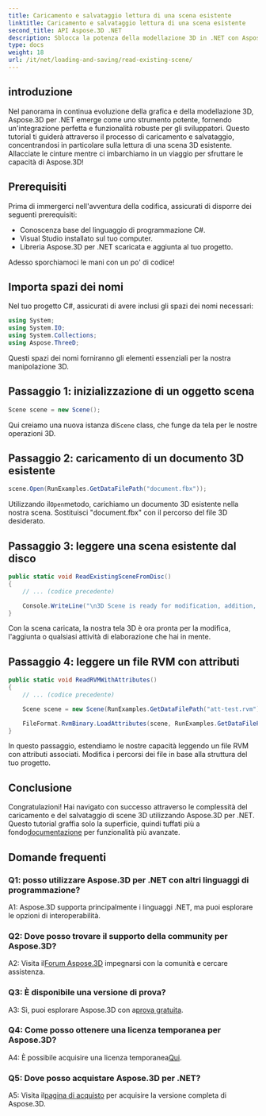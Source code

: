 ```yaml
---
title: Caricamento e salvataggio lettura di una scena esistente
linktitle: Caricamento e salvataggio lettura di una scena esistente
second_title: API Aspose.3D .NET
description: Sblocca la potenza della modellazione 3D in .NET con Aspose.3D. Carica, salva e manipola le scene senza sforzo. Immergiti nel mondo delle possibilità illimitate.
type: docs
weight: 18
url: /it/net/loading-and-saving/read-existing-scene/
---
```

## introduzione

Nel panorama in continua evoluzione della grafica e della modellazione 3D, Aspose.3D per .NET emerge come uno strumento potente, fornendo un'integrazione perfetta e funzionalità robuste per gli sviluppatori. Questo tutorial ti guiderà attraverso il processo di caricamento e salvataggio, concentrandosi in particolare sulla lettura di una scena 3D esistente. Allacciate le cinture mentre ci imbarchiamo in un viaggio per sfruttare le capacità di Aspose.3D!

## Prerequisiti

Prima di immergerci nell'avventura della codifica, assicurati di disporre dei seguenti prerequisiti:

- Conoscenza base del linguaggio di programmazione C#.
- Visual Studio installato sul tuo computer.
- Libreria Aspose.3D per .NET scaricata e aggiunta al tuo progetto.

Adesso sporchiamoci le mani con un po' di codice!

## Importa spazi dei nomi

Nel tuo progetto C#, assicurati di avere inclusi gli spazi dei nomi necessari:

```csharp
using System;
using System.IO;
using System.Collections;
using Aspose.ThreeD;
```

Questi spazi dei nomi forniranno gli elementi essenziali per la nostra manipolazione 3D.

## Passaggio 1: inizializzazione di un oggetto scena

```csharp
Scene scene = new Scene();
```

 Qui creiamo una nuova istanza di`Scene` class, che funge da tela per le nostre operazioni 3D.

## Passaggio 2: caricamento di un documento 3D esistente

```csharp
scene.Open(RunExamples.GetDataFilePath("document.fbx"));
```

 Utilizzando il`Open`metodo, carichiamo un documento 3D esistente nella nostra scena. Sostituisci "document.fbx" con il percorso del file 3D desiderato.

## Passaggio 3: leggere una scena esistente dal disco

```csharp
public static void ReadExistingSceneFromDisc()
{
    // ... (codice precedente)

    Console.WriteLine("\n3D Scene is ready for modification, addition, or processing purposes.");
}
```

Con la scena caricata, la nostra tela 3D è ora pronta per la modifica, l'aggiunta o qualsiasi attività di elaborazione che hai in mente.

## Passaggio 4: leggere un file RVM con attributi

```csharp
public static void ReadRVMWithAttributes()
{
    // ... (codice precedente)

    Scene scene = new Scene(RunExamples.GetDataFilePath("att-test.rvm"));

    FileFormat.RvmBinary.LoadAttributes(scene, RunExamples.GetDataFilePath("att-test.att"));
}
```

In questo passaggio, estendiamo le nostre capacità leggendo un file RVM con attributi associati. Modifica i percorsi dei file in base alla struttura del tuo progetto.

## Conclusione

 Congratulazioni! Hai navigato con successo attraverso le complessità del caricamento e del salvataggio di scene 3D utilizzando Aspose.3D per .NET. Questo tutorial graffia solo la superficie, quindi tuffati più a fondo[documentazione](https://reference.aspose.com/3d/net/) per funzionalità più avanzate.

## Domande frequenti

### Q1: posso utilizzare Aspose.3D per .NET con altri linguaggi di programmazione?

A1: Aspose.3D supporta principalmente i linguaggi .NET, ma puoi esplorare le opzioni di interoperabilità.

### Q2: Dove posso trovare il supporto della community per Aspose.3D?

 A2: Visita il[Forum Aspose.3D](https://forum.aspose.com/c/3d/18) impegnarsi con la comunità e cercare assistenza.

### Q3: È disponibile una versione di prova?

A3: Sì, puoi esplorare Aspose.3D con a[prova gratuita](https://releases.aspose.com/).

### Q4: Come posso ottenere una licenza temporanea per Aspose.3D?

 A4: È possibile acquisire una licenza temporanea[Qui](https://purchase.aspose.com/temporary-license/).

### Q5: Dove posso acquistare Aspose.3D per .NET?

A5: Visita il[pagina di acquisto](https://purchase.aspose.com/buy) per acquisire la versione completa di Aspose.3D.